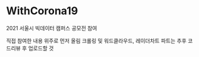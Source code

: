 # WithCorona19
2021 서울시 빅데이터 캠퍼스 공모전 참여

직접 참여한 내용 위주로 먼저 올림
크롤링 및 워드클라우드, 레이더차트 파트는 추후 코드리뷰 후 업로드할 것
